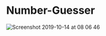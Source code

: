 # Number-Guesser

![Screenshot 2019-10-14 at 08 06 46](https://user-images.githubusercontent.com/27693622/66734085-beacb380-ee59-11e9-9ad0-9b5f534a22ed.png)
